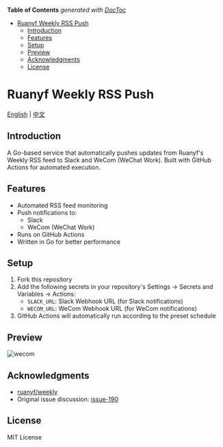 <!-- START doctoc generated TOC please keep comment here to allow auto update -->
<!-- DON'T EDIT THIS SECTION, INSTEAD RE-RUN doctoc TO UPDATE -->
**Table of Contents**  *generated with [DocToc](https://github.com/thlorenz/doctoc)*

- [Ruanyf Weekly RSS Push](#ruanyf-weekly-rss-push)
  - [Introduction](#introduction)
  - [Features](#features)
  - [Setup](#setup)
  - [Preview](#preview)
  - [Acknowledgments](#acknowledgments)
  - [License](#license)

<!-- END doctoc generated TOC please keep comment here to allow auto update -->

# Ruanyf Weekly RSS Push

[English](README.md) | [中文](README_zh.md)

## Introduction

A Go-based service that automatically pushes updates from Ruanyf's Weekly RSS feed to Slack and WeCom (WeChat Work). Built with GitHub Actions for automated execution.

## Features

- Automated RSS feed monitoring
- Push notifications to:
  - Slack
  - WeCom (WeChat Work)
- Runs on GitHub Actions
- Written in Go for better performance

## Setup

1. Fork this repository
2. Add the following secrets in your repository's Settings -> Secrets and Variables -> Actions:
   - `SLACK_URL`: Slack Webhook URL (for Slack notifications)
   - `WECOM_URL`: WeCom Webhook URL (for WeCom notifications)
3. GitHub Actions will automatically run according to the preset schedule

## Preview

![wecom](./img/wecom.png)

## Acknowledgments

- [ruanyf/weekly](https://github.com/ruanyf/weekly)
- Original issue discussion: [issue-190](https://github.com/ruanyf/weekly/issues/2132)

## License

MIT License
